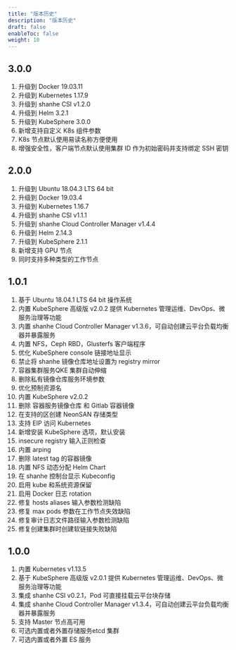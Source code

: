 ```yaml
---
title: "版本历史"
description: "版本历史"
draft: false
enableToc: false
weight: 10
---
```


## 3.0.0

1. 升级到 Docker 19.03.11
1. 升级到 Kubernetes 1.17.9
1. 升级到 shanhe CSI v1.2.0
1. 升级到 Helm 3.2.1
1. 升级到 KubeSphere 3.0.0
1. 新增支持自定义 K8s 组件参数
1. K8s 节点默认使用易读名称方便使用
1. 增强安全性，客户端节点默认使用集群 ID 作为初始密码并支持绑定 SSH 密钥

## 2.0.0

1. 升级到 Ubuntu 18.04.3 LTS 64 bit
1. 升级到 Docker 19.03.4
1. 升级到 Kubernetes 1.16.7
1. 升级到 shanhe CSI v1.1.1
1. 升级到 shanhe Cloud Controller Manager v1.4.4
1. 升级到 Helm 2.14.3
1. 升级到 KubeSphere 2.1.1
1. 新增支持 GPU 节点
1. 同时支持多种类型的工作节点

## 1.0.1

1. 基于 Ubuntu 18.04.1 LTS 64 bit 操作系统
1. 内置 KubeSphere 高级版 v2.0.2 提供 Kubernetes 管理运维、DevOps、微服务治理等功能
1. 内置 shanhe Cloud Controller Manager v1.3.6，可自动创建云平台负载均衡器并暴露服务
1. 内置 NFS，Ceph RBD，Glusterfs 客户端程序
1. 优化 KubeSphere console 链接地址显示
1. 禁止将 shanhe 镜像仓库地址设置为 registry mirror
1. 容器集群服务QKE 集群自动伸缩
1. 删除私有镜像仓库服务环境参数
1. 优化预制资源名
1. 内置 KubeSphere v2.0.2
1. 删除 容器服务镜像仓库 和 Gitlab 容器镜像
1. 在支持的区创建 NeonSAN 存储类型
1. 支持 EIP 访问 Kubernetes
1. 新增安装 KubeSphere 选项，默认安装
1. insecure registry 输入正则检查
1. 内置 arping
1. 删除 latest tag 的容器镜像
1. 内置 NFS 动态分配 Helm Chart
1. 在 shanhe 控制台显示 Kubeconfig
1. 启用 kube 和系统资源保留
1. 启用 Docker 日志 rotation
1. 修复 hosts aliases 输入参数检测缺陷
1. 修复 max pods 参数在工作节点失效缺陷
1. 修复审计日志文件路径输入参数检测缺陷
1. 修复创建集群时创建软链接失败缺陷

## 1.0.0

1. 内置 Kubernetes v1.13.5
1. 基于 KubeSphere 高级版 v2.0.1 提供 Kubernetes 管理运维、DevOps、微服务治理等功能
1. 集成 shanhe CSI v0.2.1，Pod 可直接挂载云平台块存储
1. 集成 shanhe Cloud Controller Manager v1.3.4，可自动创建云平台负载均衡器并暴露服务
1. 支持 Master 节点高可用
1. 可选内置或者外置存储服务etcd 集群
1. 可选内置或者外置 ES 服务
